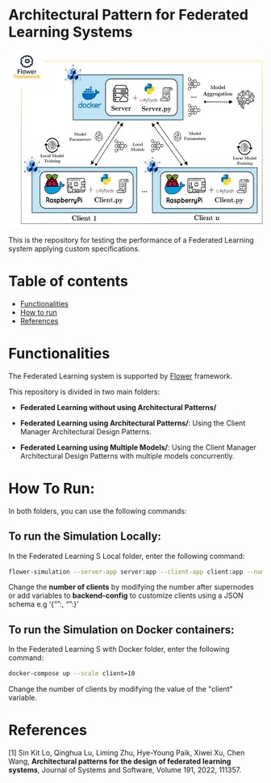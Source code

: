 # Architectural Pattern for Federated Learning Systems

<p align="center">
<img src="img/ArchitectureEval.png" width="650px" height="350px"/>
</p>

This is the repository for testing the performance of a Federated Learning system applying custom specifications.

# Table of contents
<!--ts-->
   * [Functionalities](#functionalities)
   * [How to run](#how-to-run)
   * [References](#references)
   
# Functionalities

The Federated Learning system is supported by [Flower](https://github.com/adap/flower) framework. 

This repository is divided in two main folders:

- __Federated Learning without using Architectural Patterns/__

- __Federated Learning using Architectural Patterns/__: Using the Client Manager Architectural Design Patterns.

- __Federated Learning using Multiple Models/__: Using the Client Manager Architectural Design Patterns with multiple models concurrently.


# How To Run:

In both folders, you can use the following commands:

## To run the Simulation Locally:

In the Federated Learning S Local folder, enter the following command:

```bash
flower-simulation --server-app server:app --client-app client:app --num-supernodes 2 
```

Change the **number of clients** by modifying the number after supernodes or add variables to **backend-config** to customize clients using a JSON schema e.g ‘{“<keyA>”:<value>, “<keyB>”:<value>}’

## To run the Simulation on Docker containers:

In the Federated Learning S with Docker folder, enter the following command:

```bash
docker-compose up --scale client=10
```

Change the number of clients by modifying the value of the "client" variable.


# References

[1] Sin Kit Lo, Qinghua Lu, Liming Zhu, Hye-Young Paik, Xiwei Xu, Chen Wang,
**Architectural patterns for the design of federated learning systems**,
Journal of Systems and Software, Volume 191, 2022, 111357.